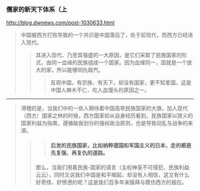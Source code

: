 ### 儒家的新天下体系（上
http://blog.dwnews.com/post-1030633.html
>中国被西方打败导致的一个共识是中国落后了，处于前现代，而西方已经进入现代。
>>其进入现代、乃至其强盛的一大原因，是它们采取了民族国家的形式，由同一血缘的民族组成一个国家。因为血缘同一，国就是一个放大的家，所以能够同仇敌忾。
>>>反观中国，有宗族、有天下，却没有国家，更不知爱国，这是中国人麻木不仁、吃人血馒头的原因之一。
---
>滑稽的是，当我们中的一些人期待着中国高举民族国家的大旗，加入现代（西方）国家之林的时候，西方国家却从自身经历看到，民族国家以狭义的国家利益为指南，遵循敌我划分的强权政治原则，也是导致动乱与战争的来源。
>>>#### 后发的民族国家，比如纳粹德国和军国主义的日本，走的都是先复强、再复仇的道路。
>>那么，当我们用着民族-国家的语言（主权神圣不可侵犯、民族利益云云），同时又说我们中国是和平崛起，却没有人相信，这又有什么好奇怪、好愤懑的呢？这是我们百多年来膜拜与模仿西方的报应。